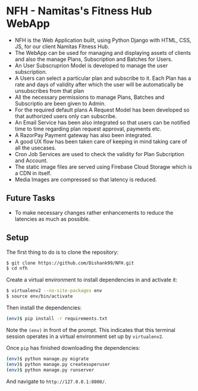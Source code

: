 # NFH - Namitas's Fitness Hub WebApp
- NFH is the Web Application built, using Python Django with HTML, CSS, JS, for our client Namitas Fitness Hub.
- The WebApp can be used for managing and displaying assets of clients and also the manage Plans, Subscription and Batches for Users.
- An User Subscruprion Model is developed to manage the user subscription.
- A Users can select a particular plan and subscribe to it. Each Plan has a rate and days of validity after which the user will be automatically be unsubscribes from that plan
- All the necessary permissions to manage Plans, Batches and Subscriptio  are been given to Admin.
- For the required default plans A Request Model has been developed so that authorized users only can subscribe.
- An Email Service has been also integrated so that users can be notified time to time regarding plan request approval, payments etc.
- A RazorPay Payment gateway has also been integrated.
- A good UX flow has been taken care of keeping in mind taking care of all the usecases.
- Cron Job Services are used to check the validity for Plan Subcription and Account.
- The static image files are served using Firebase Cloud Storagw which is a CDN in itself.
- Media Images are compressed so that latency is reduced.

## Future Tasks
- To make necessary changes rather enhancements to reduce the latencies as much as possible.

## Setup

The first thing to do is to clone the repository:

```sh
$ git clone https://github.com/Dishank99/NFH.git
$ cd nfh
```

Create a virtual environment to install dependencies in and activate it:

```sh
$ virtualenv2 --no-site-packages env
$ source env/bin/activate
```

Then install the dependencies:

```sh
(env)$ pip install -r requirements.txt
```
Note the `(env)` in front of the prompt. This indicates that this terminal
session operates in a virtual environment set up by `virtualenv2`.

Once `pip` has finished downloading the dependencies:
```sh
(env)$ python manage.py migrate
(env)$ python manage.py createsuperuser
(env)$ python manage.py runserver
```
And navigate to `http://127.0.0.1:8000/`.
